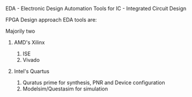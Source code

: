 EDA - Electronic Design Automation Tools for IC - Integrated Circuit Design

FPGA Design approach EDA tools are:

Majorily two 

1. AMD's Xilinx 
      1. ISE
      2. Vivado

2. Intel's Quartus
      1. Quratus prime for synthesis, PNR and Device configuration
      2. Modelsim/Questasim for simulation
